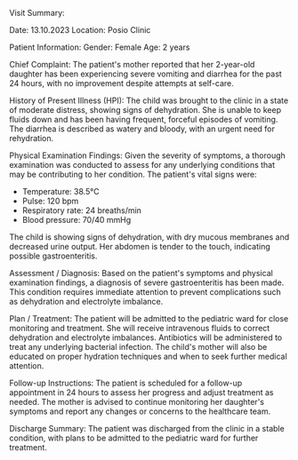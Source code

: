 Visit Summary:

Date: 13.10.2023
Location: Posio Clinic

Patient Information:
Gender: Female
Age: 2 years

Chief Complaint:
The patient's mother reported that her 2-year-old daughter has been experiencing severe vomiting and diarrhea for the past 24 hours, with no improvement despite attempts at self-care.

History of Present Illness (HPI):
The child was brought to the clinic in a state of moderate distress, showing signs of dehydration. She is unable to keep fluids down and has been having frequent, forceful episodes of vomiting. The diarrhea is described as watery and bloody, with an urgent need for rehydration.

Physical Examination Findings:
Given the severity of symptoms, a thorough examination was conducted to assess for any underlying conditions that may be contributing to her condition. The patient's vital signs were:

* Temperature: 38.5°C
* Pulse: 120 bpm
* Respiratory rate: 24 breaths/min
* Blood pressure: 70/40 mmHg

The child is showing signs of dehydration, with dry mucous membranes and decreased urine output. Her abdomen is tender to the touch, indicating possible gastroenteritis.

Assessment / Diagnosis:
Based on the patient's symptoms and physical examination findings, a diagnosis of severe gastroenteritis has been made. This condition requires immediate attention to prevent complications such as dehydration and electrolyte imbalance.

Plan / Treatment:
The patient will be admitted to the pediatric ward for close monitoring and treatment. She will receive intravenous fluids to correct dehydration and electrolyte imbalances. Antibiotics will be administered to treat any underlying bacterial infection. The child's mother will also be educated on proper hydration techniques and when to seek further medical attention.

Follow-up Instructions:
The patient is scheduled for a follow-up appointment in 24 hours to assess her progress and adjust treatment as needed. The mother is advised to continue monitoring her daughter's symptoms and report any changes or concerns to the healthcare team.

Discharge Summary:
The patient was discharged from the clinic in a stable condition, with plans to be admitted to the pediatric ward for further treatment.